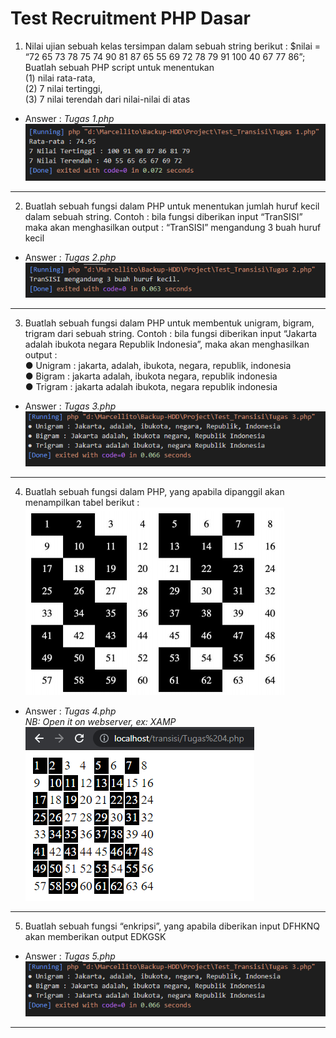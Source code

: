 Test Recruitment PHP Dasar
======
1. Nilai ujian sebuah kelas tersimpan dalam sebuah string berikut :
$nilai = “72 65 73 78 75 74 90 81 87 65 55 69 72 78 79 91 100 40 67 77 86”;
Buatlah sebuah PHP script untuk menentukan <br />
(1) nilai rata-rata, <br />
(2) 7 nilai tertinggi, <br />
(3) 7 nilai terendah dari nilai-nilai di atas


* Answer : *Tugas 1.php* <br />
![alt text](/phpdasar_md/Tugas1.PNG "Logo Title Text 1")

***

2. Buatlah sebuah fungsi dalam PHP untuk menentukan jumlah huruf kecil dalam sebuah string.
Contoh : bila fungsi diberikan input “TranSISI” maka akan menghasilkan output : “TranSISI” mengandung 3 buah huruf kecil


* Answer : *Tugas 2.php* <br />
![alt text](/phpdasar_md/Tugas2.PNG "Logo Title Text 1")

***
3. Buatlah sebuah fungsi dalam PHP untuk membentuk unigram, bigram, trigram dari sebuah string.
Contoh : bila fungsi diberikan input “Jakarta adalah ibukota negara Republik Indonesia”, maka akan menghasilkan output : <br>
● Unigram : jakarta, adalah, ibukota, negara, republik, indonesia<br>
● Bigram : jakarta adalah, ibukota negara, republik indonesia<br>
● Trigram : jakarta adalah ibukota, negara republik indonesia


* Answer : *Tugas 3.php* <br />
![alt text](/phpdasar_md/Tugas3.PNG "Logo Title Text 1")

***

4. Buatlah sebuah fungsi dalam PHP, yang apabila dipanggil akan menampilkan tabel berikut : <br />
![alt text](/phpdasar_md/Soal4.PNG "Logo Title Text 1")


* Answer : *Tugas 4.php* <br />
*NB: Open it on webserver, ex: XAMP*<br />
![alt text](/phpdasar_md/Tugas4.PNG "Logo Title Text 1")

***
5. Buatlah sebuah fungsi “enkripsi”, yang apabila diberikan input DFHKNQ akan memberikan output EDKGSK <br>


* Answer : *Tugas 5.php* <br />
![alt text](/phpdasar_md/Tugas3.PNG "Logo Title Text 1")

***
